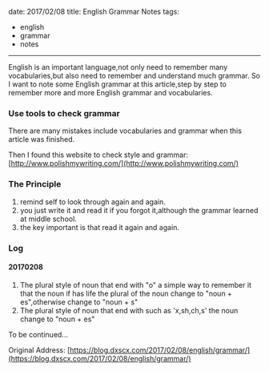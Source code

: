 date: 2017/02/08
title: English Grammar Notes
tags: 
- english
- grammar
- notes
---

English is an important language,not only need to remember many vocabularies,but also need to remember and understand much grammar.
So I want to note some English grammar at this article,step by step to remember more and more English grammar and vocabularies.

### Use tools to check grammar
There are many mistakes include vocabularies and grammar when this article was finished.

Then I found this website to check style and grammar: [http://www.polishmywriting.com/](http://www.polishmywriting.com/)


 
### The Principle
1. remind self to look through again and again.
2. you just write it and read it if you forgot it,although the grammar learned at middle school.
3. the key important is that read it again and again.

<!-- more -->

### Log

#### 20170208

1. The plural style of noun that end with "o"
a simple way to remember it that the noun if has life the plural of the noun change to "noun + es",otherwise change to "noun + s" 
2. The plural style of noun that end with such as 'x,sh,ch,s'
the noun change to "noun + es"

To be continued...

Original Address: [https://blog.dxscx.com/2017/02/08/english/grammar/](https://blog.dxscx.com/2017/02/08/english/grammar/)



        